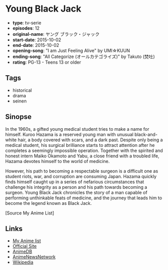 # Young Black Jack

-   **type**: tv-serie
-   **episodes**: 12
-   **original-name**: ヤング ブラック・ジャック
-   **start-date**: 2015-10-02
-   **end-date**: 2015-10-02
-   **opening-song**: "I am Just Feeling Alive" by UMI☆KUUN
-   **ending-song**: "All Categorize (オールカテゴライズ)" by Takuto (焚吐)
-   **rating**: PG-13 - Teens 13 or older

## Tags

-   historical
-   drama
-   seinen

## Sinopse

In the 1960s, a gifted young medical student tries to make a name for himself. Kuroo Hazama is a reserved young man with unusual black-and-white hair, a body covered with scars, and a dark past. Despite only being a medical student, his surgical brilliance starts to attract attention after he completes a seemingly impossible operation. Together with the spirited and honest intern Maiko Okamoto and Yabu, a close friend with a troubled life, Hazama devotes himself to the world of medicine.

However, his path to becoming a respectable surgeon is a difficult one as student riots, war, and corruption are consuming Japan. Hazama quickly finds himself caught up in a series of nefarious circumstances that challenge his integrity as a person and his path towards becoming a surgeon. Young Black Jack chronicles the story of a man capable of performing unthinkable feats of medicine, and the journey that leads him to become the legend known as Black Jack.

[Source My Anime List]

## Links

-   [My Anime list](https://myanimelist.net/anime/30740/Young_Black_Jack)
-   [Official Site](http://www.tbs.co.jp/anime/ybj/)
-   [AnimeDB](http://anidb.info/perl-bin/animedb.pl?show=anime&aid=11226)
-   [AnimeNewsNetwork](http://www.animenewsnetwork.com/encyclopedia/anime.php?id=17057)
-   [Wikipedia](http://en.wikipedia.org/wiki/Young_Black_Jack)

